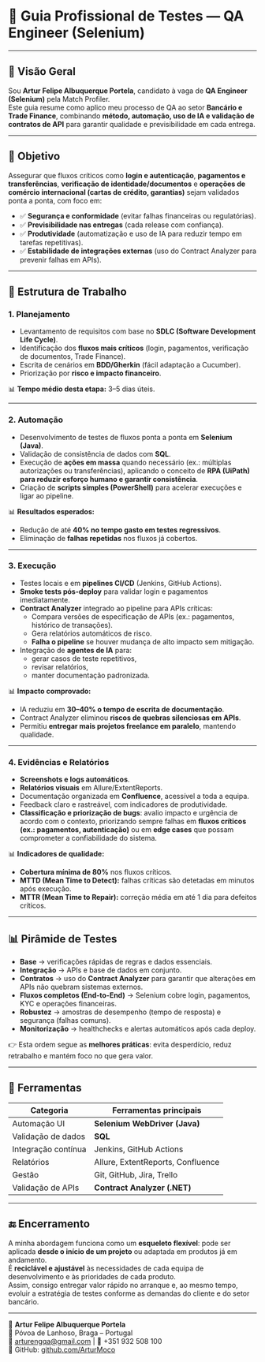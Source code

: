 # 🧪 Guia Profissional de Testes — QA Engineer (Selenium)  

---

## 🎯 Visão Geral  

Sou **Artur Felipe Albuquerque Portela**, candidato à vaga de **QA Engineer (Selenium)** pela Match Profiler.  
Este guia resume como aplico meu processo de QA ao setor **Bancário e Trade Finance**, combinando **método, automação, uso de IA e validação de contratos de API** para garantir qualidade e previsibilidade em cada entrega.  

---

## 🎯 Objetivo  

Assegurar que fluxos críticos como **login e autenticação**, **pagamentos e transferências**, **verificação de identidade/documentos** e **operações de comércio internacional (cartas de crédito, garantias)** sejam validados ponta a ponta, com foco em:  

- ✅ **Segurança e conformidade** (evitar falhas financeiras ou regulatórias).  
- ✅ **Previsibilidade nas entregas** (cada release com confiança).  
- ✅ **Produtividade** (automatização e uso de IA para reduzir tempo em tarefas repetitivas).  
- ✅ **Estabilidade de integrações externas** (uso do Contract Analyzer para prevenir falhas em APIs).  

---

## 🔑 Estrutura de Trabalho  

### 1. Planejamento  
- Levantamento de requisitos com base no **SDLC (Software Development Life Cycle)**.  
- Identificação dos **fluxos mais críticos** (login, pagamentos, verificação de documentos, Trade Finance).  
- Escrita de cenários em **BDD/Gherkin** (fácil adaptação a Cucumber).  
- Priorização por **risco e impacto financeiro**.  

📊 **Tempo médio desta etapa:** 3–5 dias úteis.  

---

### 2. Automação  
- Desenvolvimento de testes de fluxos ponta a ponta em **Selenium (Java)**.  
- Validação de consistência de dados com **SQL**.  
- Execução de **ações em massa** quando necessário (ex.: múltiplas autorizações ou transferências), aplicando o conceito de **RPA (UiPath) para reduzir esforço humano e garantir consistência**.  
- Criação de **scripts simples (PowerShell)** para acelerar execuções e ligar ao pipeline.  

📊 **Resultados esperados:**  
- Redução de até **40% no tempo gasto em testes regressivos**.  
- Eliminação de **falhas repetidas** nos fluxos já cobertos.  

---

### 3. Execução  
- Testes locais e em **pipelines CI/CD** (Jenkins, GitHub Actions).  
- **Smoke tests pós-deploy** para validar login e pagamentos imediatamente.  
- **Contract Analyzer** integrado ao pipeline para APIs críticas:  
  - Compara versões de especificação de APIs (ex.: pagamentos, histórico de transações).  
  - Gera relatórios automáticos de risco.  
  - **Falha o pipeline** se houver mudança de alto impacto sem mitigação.  
- Integração de **agentes de IA** para:  
  - gerar casos de teste repetitivos,  
  - revisar relatórios,  
  - manter documentação padronizada.  

📊 **Impacto comprovado:**  
- IA reduziu em **30–40% o tempo de escrita de documentação**.  
- Contract Analyzer eliminou **riscos de quebras silenciosas em APIs**.  
- Permitiu **entregar mais projetos freelance em paralelo**, mantendo qualidade.  

---

### 4. Evidências e Relatórios  
- **Screenshots e logs automáticos**.  
- **Relatórios visuais** em Allure/ExtentReports.  
- Documentação organizada em **Confluence**, acessível a toda a equipa.  
- Feedback claro e rastreável, com indicadores de produtividade.  
- **Classificação e priorização de bugs**: avalio impacto e urgência de acordo com o contexto, priorizando sempre falhas em **fluxos críticos (ex.: pagamentos, autenticação)** ou em **edge cases** que possam comprometer a confiabilidade do sistema.  

📊 **Indicadores de qualidade:**  
- **Cobertura mínima de 80%** nos fluxos críticos.  
- **MTTD (Mean Time to Detect):** falhas críticas são detetadas em minutos após execução.  
- **MTTR (Mean Time to Repair):** correção média em até 1 dia para defeitos críticos.  

---

## 📊 Pirâmide de Testes  

- **Base** → verificações rápidas de regras e dados essenciais.  
- **Integração** → APIs e base de dados em conjunto.  
- **Contratos** → uso do **Contract Analyzer** para garantir que alterações em APIs não quebram sistemas externos.  
- **Fluxos completos (End-to-End)** → Selenium cobre login, pagamentos, KYC e operações financeiras.  
- **Robustez** → amostras de desempenho (tempo de resposta) e segurança (falhas comuns).  
- **Monitorização** → healthchecks e alertas automáticos após cada deploy.  

👉 Esta ordem segue as **melhores práticas**: evita desperdício, reduz retrabalho e mantém foco no que gera valor.  

---

## 🧰 Ferramentas  

| Categoria             | Ferramentas principais                  |
|-----------------------|-----------------------------------------|
| Automação UI          | **Selenium WebDriver (Java)**           |
| Validação de dados    | **SQL**                                |
| Integração contínua   | Jenkins, GitHub Actions                 |
| Relatórios            | Allure, ExtentReports, Confluence       |
| Gestão                | Git, GitHub, Jira, Trello               |
| Validação de APIs     | **Contract Analyzer (.NET)**            |

---

## 🔚 Encerramento  

A minha abordagem funciona como um **esqueleto flexível**: pode ser aplicada **desde o início de um projeto** ou adaptada em produtos já em andamento.  
É **reciclável e ajustável** às necessidades de cada equipa de desenvolvimento e às prioridades de cada produto.  
Assim, consigo entregar valor rápido no arranque e, ao mesmo tempo, evoluir a estratégia de testes conforme as demandas do cliente e do setor bancário.  

---

📌 **Artur Felipe Albuquerque Portela**  
📍 Póvoa de Lanhoso, Braga – Portugal  
📧 arturengqa@gmail.com | 📱 +351 932 508 100  
🔗 GitHub: [github.com/ArturMoco](https://github.com/ArturMoco)  
